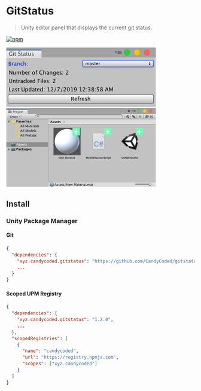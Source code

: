 # GitStatus

> Unity editor panel that displays the current git status.

[![npm](https://img.shields.io/npm/v/xyz.candycoded.gitstatus)](https://www.npmjs.com/package/xyz.candycoded.gitstatus)

<img src="Screenshots/editorpanel.png" width="400">
<br>
<img src="Screenshots/projectpanel.png" width="400">

## Install

### Unity Package Manager

#### Git

```json
{
  "dependencies": {
    "xyz.candycoded.gitstatus": "https://github.com/CandyCoded/gitstatus.git#v1.2.0",
    ...
  }
}
```

#### Scoped UPM Registry

```json
{
  "dependencies": {
    "xyz.candycoded.gitstatus": "1.2.0",
    ...
  },
  "scopedRegistries": [
    {
      "name": "candycoded",
      "url": "https://registry.npmjs.com",
      "scopes": ["xyz.candycoded"]
    }
  ]
}
